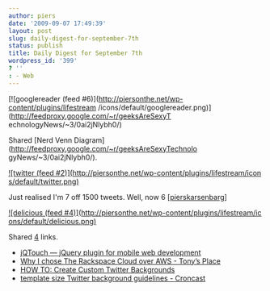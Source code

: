 ```yaml
---
author: piers
date: '2009-09-07 17:49:39'
layout: post
slug: daily-digest-for-september-7th
status: publish
title: Daily Digest for September 7th
wordpress_id: '399'
? ''
: - Web
---
```


[![googlereader (feed #6)](http://piersonthe.net/wp-content/plugins/lifestream
/icons/default/googlereader.png)](http://feedproxy.google.com/~r/geeksAreSexyT
echnologyNews/~3/0ai2jNlybh0/)

Shared [Nerd Venn Diagram](http://feedproxy.google.com/~r/geeksAreSexyTechnolo
gyNews/~3/0ai2jNlybh0/).

[![twitter (feed #2)](http://piersonthe.net/wp-content/plugins/lifestream/icon
s/default/twitter.png)](http://twitter.com/pierskarsenbarg/statuses/3815887344
)

Just realised I'm 7 off 1500 tweets. Well, now 6
[[pierskarsenbarg](http://twitter.com/pierskarsenbarg/statuses/3815887344)]

[![delicious (feed #4)](http://piersonthe.net/wp-content/plugins/lifestream/ic
ons/default/delicious.png)](http://del.icio.us/piersk)

Shared [4](void(0);) links.

  * [jQTouch — jQuery plugin for mobile web development](http://www.jqtouch.com/)
  * [Why I chose The Rackspace Cloud over AWS - Tony’s Place](http://www.tonycode.com/blog/archives/122)
  * [HOW TO: Create Custom Twitter Backgrounds](http://mashable.com/2009/05/23/twitter-backgrounds/)
  * [template size Twitter background guidelines - Croncast](http://www.croncast.com/blog/1320/Twitter-background-guidelines-template-size.php)

